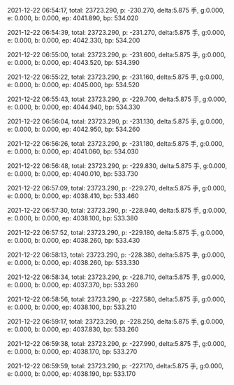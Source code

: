 2021-12-22 06:54:17, total: 23723.290, p: -230.270, delta:5.875 手, g:0.000, e: 0.000, b: 0.000, ep: 4041.890, bp: 534.020

2021-12-22 06:54:39, total: 23723.290, p: -231.270, delta:5.875 手, g:0.000, e: 0.000, b: 0.000, ep: 4042.330, bp: 534.200

2021-12-22 06:55:00, total: 23723.290, p: -231.600, delta:5.875 手, g:0.000, e: 0.000, b: 0.000, ep: 4043.520, bp: 534.390

2021-12-22 06:55:22, total: 23723.290, p: -231.160, delta:5.875 手, g:0.000, e: 0.000, b: 0.000, ep: 4045.000, bp: 534.520

2021-12-22 06:55:43, total: 23723.290, p: -229.700, delta:5.875 手, g:0.000, e: 0.000, b: 0.000, ep: 4044.940, bp: 534.330

2021-12-22 06:56:04, total: 23723.290, p: -231.130, delta:5.875 手, g:0.000, e: 0.000, b: 0.000, ep: 4042.950, bp: 534.260

2021-12-22 06:56:26, total: 23723.290, p: -231.180, delta:5.875 手, g:0.000, e: 0.000, b: 0.000, ep: 4041.060, bp: 534.030

2021-12-22 06:56:48, total: 23723.290, p: -229.830, delta:5.875 手, g:0.000, e: 0.000, b: 0.000, ep: 4040.010, bp: 533.730

2021-12-22 06:57:09, total: 23723.290, p: -229.270, delta:5.875 手, g:0.000, e: 0.000, b: 0.000, ep: 4038.410, bp: 533.460

2021-12-22 06:57:30, total: 23723.290, p: -228.940, delta:5.875 手, g:0.000, e: 0.000, b: 0.000, ep: 4038.100, bp: 533.380

2021-12-22 06:57:52, total: 23723.290, p: -229.180, delta:5.875 手, g:0.000, e: 0.000, b: 0.000, ep: 4038.260, bp: 533.430

2021-12-22 06:58:13, total: 23723.290, p: -228.380, delta:5.875 手, g:0.000, e: 0.000, b: 0.000, ep: 4038.260, bp: 533.330

2021-12-22 06:58:34, total: 23723.290, p: -228.710, delta:5.875 手, g:0.000, e: 0.000, b: 0.000, ep: 4037.370, bp: 533.260

2021-12-22 06:58:56, total: 23723.290, p: -227.580, delta:5.875 手, g:0.000, e: 0.000, b: 0.000, ep: 4038.100, bp: 533.210

2021-12-22 06:59:17, total: 23723.290, p: -228.250, delta:5.875 手, g:0.000, e: 0.000, b: 0.000, ep: 4037.830, bp: 533.260

2021-12-22 06:59:38, total: 23723.290, p: -227.990, delta:5.875 手, g:0.000, e: 0.000, b: 0.000, ep: 4038.170, bp: 533.270

2021-12-22 06:59:59, total: 23723.290, p: -227.170, delta:5.875 手, g:0.000, e: 0.000, b: 0.000, ep: 4038.190, bp: 533.170